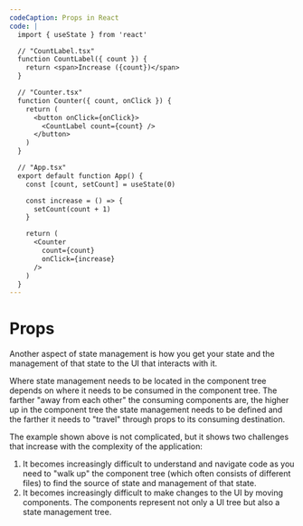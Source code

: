 ```yaml
---
codeCaption: Props in React
code: |
  import { useState } from 'react'

  // "CountLabel.tsx"
  function CountLabel({ count }) {
    return <span>Increase ({count})</span>
  }

  // "Counter.tsx"
  function Counter({ count, onClick }) {
    return (
      <button onClick={onClick}>
        <CountLabel count={count} />
      </button>
    )
  }

  // "App.tsx"
  export default function App() {
    const [count, setCount] = useState(0)

    const increase = () => {
      setCount(count + 1)
    }

    return (
      <Counter
        count={count}
        onClick={increase}
      />
    )
  }
---
```


# Props

<ClientOnly>
  <Playground />
</ClientOnly>

Another aspect of state management is how you get your state and the management of that state to the UI that interacts with it.

Where state management needs to be located in the component tree depends on where it needs to be consumed in the component tree. The farther "away from each other" the consuming components are, the higher up in the component tree the state management needs to be defined and the farther it needs to "travel" through props to its consuming destination.

The example shown above is not complicated, but it shows two challenges that increase with the complexity of the application:

1. It becomes increasingly difficult to understand and navigate code as you need to "walk up" the component tree (which often consists of different files) to find the source of state and management of that state.
2. It becomes increasingly difficult to make changes to the UI by moving components. The components represent not only a UI tree but also a state management tree.
